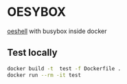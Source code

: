 # OESYBOX

[oeshell](https://github.com/martinhaunschmid/oeshell/) with busybox inside docker

## Test locally

```bash
docker build -t  test -f Dockerfile .
docker run --rm -it test
```
